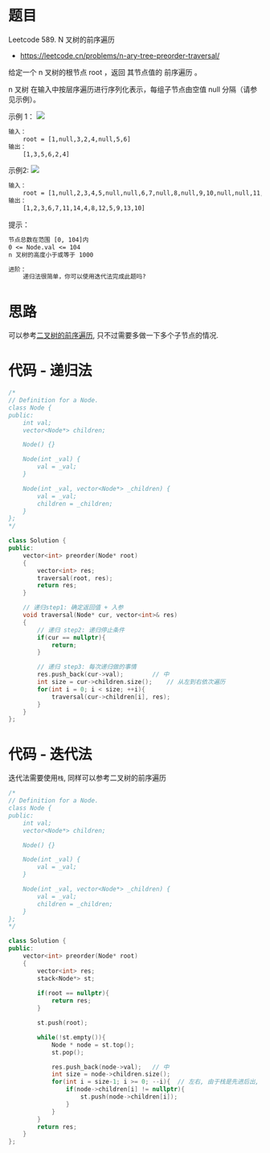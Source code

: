 # 题目
Leetcode 589. N 叉树的前序遍历
- https://leetcode.cn/problems/n-ary-tree-preorder-traversal/

给定一个 n 叉树的根节点  root ，返回 其节点值的 前序遍历 。

n 叉树 在输入中按层序遍历进行序列化表示，每组子节点由空值 null 分隔（请参见示例）。

示例 1：
![](https://assets.leetcode.com/uploads/2018/10/12/narytreeexample.png)

```txt
输入：
    root = [1,null,3,2,4,null,5,6]
输出：
    [1,3,5,6,2,4]
```

示例2:
![](https://assets.leetcode.com/uploads/2019/11/08/sample_4_964.png)

```txt
输入：
    root = [1,null,2,3,4,5,null,null,6,7,null,8,null,9,10,null,null,11,null,12,null,13,null,null,14]
输出：
    [1,2,3,6,7,11,14,4,8,12,5,9,13,10]
```

提示：
```txt
节点总数在范围 [0, 104]内
0 <= Node.val <= 104
n 叉树的高度小于或等于 1000

进阶：
    递归法很简单，你可以使用迭代法完成此题吗?
```

# 思路
可以参考[二叉树的前序遍历](../前序遍历_144/题解_144.md), 只不过需要多做一下多个子节点的情况.


# 代码 - 递归法
```cpp
/*
// Definition for a Node.
class Node {
public:
    int val;
    vector<Node*> children;

    Node() {}

    Node(int _val) {
        val = _val;
    }

    Node(int _val, vector<Node*> _children) {
        val = _val;
        children = _children;
    }
};
*/

class Solution {
public:
    vector<int> preorder(Node* root) 
    {
        vector<int> res;
        traversal(root, res);
        return res;
    }

    // 递归step1: 确定返回值 + 入参
    void traversal(Node* cur, vector<int>& res)
    {
        // 递归 step2: 递归停止条件
        if(cur == nullptr){
            return; 
        }

        // 递归 step3: 每次递归做的事情
        res.push_back(cur->val);        // 中
        int size = cur->children.size();    // 从左到右依次遍历
        for(int i = 0; i < size; ++i){  
            traversal(cur->children[i], res);
        }
    }
};
```

# 代码 - 迭代法
迭代法需要使用`栈`, 同样可以参考二叉树的前序遍历

```cpp
/*
// Definition for a Node.
class Node {
public:
    int val;
    vector<Node*> children;

    Node() {}

    Node(int _val) {
        val = _val;
    }

    Node(int _val, vector<Node*> _children) {
        val = _val;
        children = _children;
    }
};
*/

class Solution {
public:
    vector<int> preorder(Node* root) 
    {
        vector<int> res;
        stack<Node*> st;
    
        if(root == nullptr){
            return res;
        }

        st.push(root);

        while(!st.empty()){
            Node * node = st.top();
            st.pop();

            res.push_back(node->val);   // 中
            int size = node->children.size();
            for(int i = size-1; i >= 0; --i){  // 左右, 由于栈是先进后出, 所以这里需要特别留意入栈的顺序!!
                if(node->children[i] != nullptr){
                    st.push(node->children[i]);
                }
            }
        }
        return res;
    }
};
```


